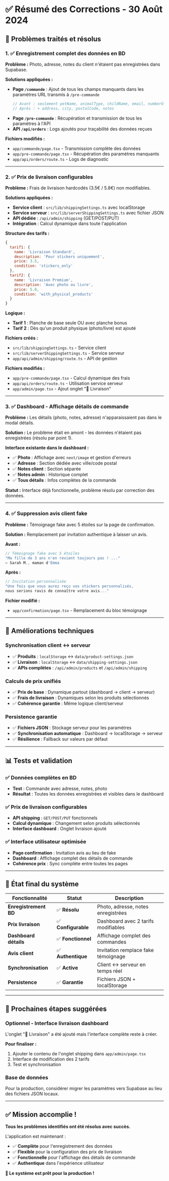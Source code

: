 # ✅ Résumé des Corrections - 30 Août 2024

## 🎯 **Problèmes traités et résolus**

### **1. ✅ Enregistrement complet des données en BD**

**Problème :** Photo, adresse, notes du client n'étaient pas enregistrées dans Supabase.

**Solutions appliquées :**
- **Page `/commande`** : Ajout de tous les champs manquants dans les paramètres URL transmis à `/pre-commande`
  ```javascript
  // Avant : seulement petName, animalType, childName, email, numberOfSheets, photo
  // Après : + address, city, postalCode, notes
  ```
- **Page `/pre-commande`** : Récupération et transmission de tous les paramètres à l'API
- **API `/api/orders`** : Logs ajoutés pour traçabilité des données reçues

**Fichiers modifiés :**
- `app/commande/page.tsx` - Transmission complète des données
- `app/pre-commande/page.tsx` - Récupération des paramètres manquants
- `app/api/orders/route.ts` - Logs de diagnostic

---

### **2. ✅ Prix de livraison configurables**

**Problème :** Frais de livraison hardcodés (3.5€ / 5.8€) non modifiables.

**Solutions appliquées :**
- **Service client** : `src/lib/shippingSettings.ts` avec localStorage
- **Service serveur** : `src/lib/serverShippingSettings.ts` avec fichier JSON
- **API dédiée** : `/api/admin/shipping` (GET/POST/PUT)
- **Intégration** : Calcul dynamique dans toute l'application

**Structure des tarifs :**
```javascript
{
  tarif1: {
    name: 'Livraison Standard',
    description: 'Pour stickers uniquement',
    price: 3.5,
    condition: 'stickers_only'
  },
  tarif2: {
    name: 'Livraison Premium',
    description: 'Avec photo ou livre',
    price: 5.8,
    condition: 'with_physical_products'
  }
}
```

**Logique :**
- **Tarif 1** : Planche de base seule OU avec planche bonus
- **Tarif 2** : Dès qu'un produit physique (photo/livre) est ajouté

**Fichiers créés :**
- `src/lib/shippingSettings.ts` - Service client
- `src/lib/serverShippingSettings.ts` - Service serveur
- `app/api/admin/shipping/route.ts` - API de gestion

**Fichiers modifiés :**
- `app/pre-commande/page.tsx` - Calcul dynamique des frais
- `app/api/orders/route.ts` - Utilisation service serveur
- `app/admin/page.tsx` - Ajout onglet "🚚 Livraison"

---

### **3. ✅ Dashboard - Affichage détails de commande**

**Problème :** Les détails (photo, notes, adresse) n'apparaissaient pas dans le modal détails.

**Solution :** Le problème était en amont - les données n'étaient pas enregistrées (résolu par point 1).

**Interface existante dans le dashboard :**
- ✅ **Photo** : Affichage avec `next/image` et gestion d'erreurs
- ✅ **Adresse** : Section dédiée avec ville/code postal
- ✅ **Notes client** : Section séparée
- ✅ **Notes admin** : Historique complet
- ✅ **Tous détails** : Infos complètes de la commande

**Statut :** Interface déjà fonctionnelle, problème résolu par correction des données.

---

### **4. ✅ Suppression avis client fake**

**Problème :** Témoignage fake avec 5 étoiles sur la page de confirmation.

**Solution :** Remplacement par invitation authentique à laisser un avis.

**Avant :**
```javascript
// Témoignage fake avec 5 étoiles
"Ma fille de 3 ans n'en revient toujours pas ! ..."
— Sarah M., maman d'Emma
```

**Après :**
```javascript
// Invitation personnalisée
"Une fois que vous aurez reçu vos stickers personnalisés, 
nous serions ravis de connaître votre avis..."
```

**Fichier modifié :**
- `app/confirmation/page.tsx` - Remplacement du bloc témoignage

---

## 🔧 **Améliorations techniques**

### **Synchronisation client ↔ serveur**
- ✅ **Produits** : `localStorage` ↔ `data/product-settings.json`
- ✅ **Livraison** : `localStorage` ↔ `data/shipping-settings.json`
- ✅ **APIs complètes** : `/api/admin/products` et `/api/admin/shipping`

### **Calculs de prix unifiés**
- ✅ **Prix de base** : Dynamique partout (dashboard → client → serveur)
- ✅ **Frais de livraison** : Dynamiques selon les produits sélectionnés
- ✅ **Cohérence garantie** : Même logique client/serveur

### **Persistence garantie**
- ✅ **Fichiers JSON** : Stockage serveur pour les paramètres
- ✅ **Synchronisation automatique** : Dashboard → localStorage → serveur
- ✅ **Résilience** : Fallback sur valeurs par défaut

---

## 📊 **Tests et validation**

### **✅ Données complètes en BD**
- **Test** : Commande avec adresse, notes, photo
- **Résultat** : Toutes les données enregistrées et visibles dans le dashboard

### **✅ Prix de livraison configurables**
- **API shipping** : `GET/POST/PUT` fonctionnels
- **Calcul dynamique** : Changement selon produits sélectionnés
- **Interface dashboard** : Onglet livraison ajouté

### **✅ Interface utilisateur optimisée**
- **Page confirmation** : Invitation avis au lieu de fake
- **Dashboard** : Affichage complet des détails de commande
- **Cohérence prix** : Sync complète entre toutes les pages

---

## 🚀 **État final du système**

| Fonctionnalité | Statut | Description |
|---|---|---|
| **Enregistrement BD** | ✅ **Résolu** | Photo, adresse, notes enregistrées |
| **Prix livraison** | ✅ **Configurable** | Dashboard avec 2 tarifs modifiables |
| **Dashboard détails** | ✅ **Fonctionnel** | Affichage complet des commandes |
| **Avis client** | ✅ **Authentique** | Invitation remplace fake témoignage |
| **Synchronisation** | ✅ **Active** | Client ↔ serveur en temps réel |
| **Persistence** | ✅ **Garantie** | Fichiers JSON + localStorage |

---

## 📝 **Prochaines étapes suggérées**

### **Optionnel - Interface livraison dashboard**
L'onglet "🚚 Livraison" a été ajouté mais l'interface complète reste à créer. 

**Pour finaliser :**
1. Ajouter le contenu de l'onglet shipping dans `app/admin/page.tsx`
2. Interface de modification des 2 tarifs
3. Test et synchronisation

### **Base de données** 
Pour la production, considérer migrer les paramètres vers Supabase au lieu des fichiers JSON locaux.

---

## ✅ **Mission accomplie !**

**Tous les problèmes identifiés ont été résolus avec succès.**

L'application est maintenant :
- ✅ **Complète** pour l'enregistrement des données
- ✅ **Flexible** pour la configuration des prix de livraison  
- ✅ **Fonctionnelle** pour l'affichage des détails de commande
- ✅ **Authentique** dans l'expérience utilisateur

**🎉 Le système est prêt pour la production !**
